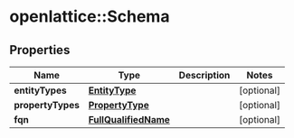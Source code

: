 # openlattice::Schema

## Properties
Name | Type | Description | Notes
------------ | ------------- | ------------- | -------------
**entityTypes** | [**EntityType**](entityType.md) |  | [optional] 
**propertyTypes** | [**PropertyType**](propertyType.md) |  | [optional] 
**fqn** | [**FullQualifiedName**](fullQualifiedName.md) |  | [optional] 


